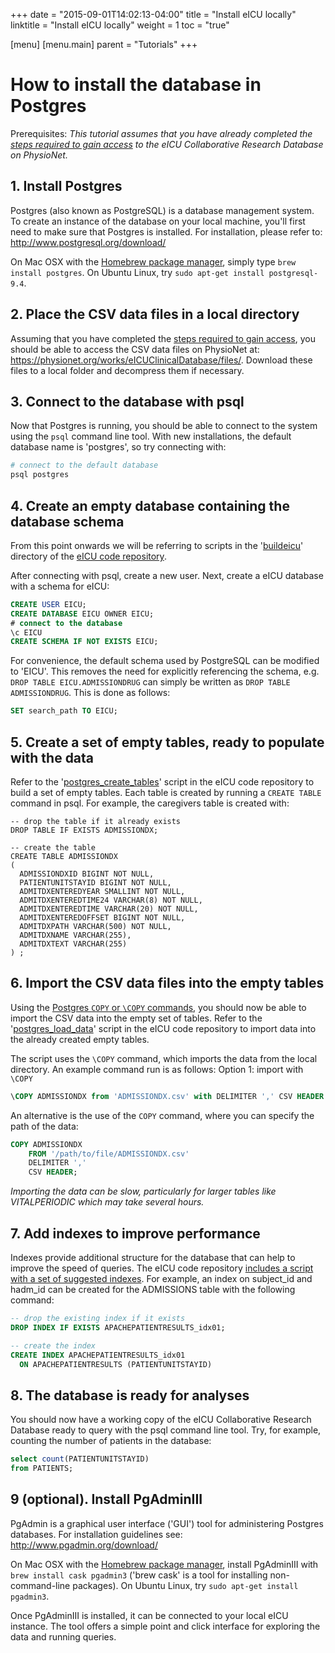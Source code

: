 +++
date = "2015-09-01T14:02:13-04:00"
title = "Install eICU locally"
linktitle = "Install eICU locally"
weight = 1
toc = "true"

[menu]
  [menu.main]
    parent = "Tutorials"
+++

# How to install the database in Postgres 

Prerequisites: *This tutorial assumes that you have already completed the [steps required to gain access](/gettingstarted/access) to the eICU Collaborative Research Database on PhysioNet.*

## 1. Install Postgres

Postgres (also known as PostgreSQL) is a database management system. To create an instance of the database on your local machine, you'll first need to make sure that Postgres is installed. For installation, please refer to: http://www.postgresql.org/download/

On Mac OSX with the [Homebrew package manager](http://brew.sh/), simply type ```brew install postgres```. On Ubuntu Linux, try ```sudo apt-get install postgresql-9.4```.

## 2. Place the CSV data files in a local directory

Assuming that you have completed the [steps required to gain access](/gettingstarted/access), you should be able to access the CSV data files on PhysioNet at: https://physionet.org/works/eICUClinicalDatabase/files/. Download these files to a local folder and decompress them if necessary.

## 3. Connect to the database with psql

Now that Postgres is running, you should be able to connect to the system using the ```psql``` command line tool. With new installations, the default database name is 'postgres', so try connecting with:

``` bash
# connect to the default database
psql postgres
```

## 4. Create an empty database containing the database schema

From this point onwards we will be referring to scripts in the '[buildeicu](https://github.com/MIT-eicu/eicu-code/tree/master/buildeicu)' directory of the [eICU code repository](https://github.com/MIT-eicu/eicu-code/).

After connecting with psql, create a new user. Next, create a eICU database with a schema for eICU:

```sql
CREATE USER EICU;
CREATE DATABASE EICU OWNER EICU;
# connect to the database
\c EICU
CREATE SCHEMA IF NOT EXISTS EICU;
```

For convenience, the default schema used by PostgreSQL can be modified to 'EICU'. This removes the need for explicitly referencing the schema, e.g. `DROP TABLE EICU.ADMISSIONDRUG` can simply be written as `DROP TABLE ADMISSIONDRUG`. This is done as follows:

```sql
SET search_path TO EICU;
```

## 5. Create a set of empty tables, ready to populate with the data

Refer to the '[postgres_create_tables](https://github.com/MIT-eicu/eicu-building/tree/master/postgres/postgres_create_tables.sql)' script in the eICU code repository to build a set of empty tables. Each table is created by running a ```CREATE TABLE``` command in psql. For example, the caregivers table is created with:

``` psql
-- drop the table if it already exists
DROP TABLE IF EXISTS ADMISSIONDX;

-- create the table
CREATE TABLE ADMISSIONDX
(
  ADMISSIONDXID BIGINT NOT NULL,
  PATIENTUNITSTAYID BIGINT NOT NULL,
  ADMITDXENTEREDYEAR SMALLINT NOT NULL,
  ADMITDXENTEREDTIME24 VARCHAR(8) NOT NULL,
  ADMITDXENTEREDTIME VARCHAR(20) NOT NULL,
  ADMITDXENTEREDOFFSET BIGINT NOT NULL,
  ADMITDXPATH VARCHAR(500) NOT NULL,
  ADMITDXNAME VARCHAR(255),
  ADMITDXTEXT VARCHAR(255)
) ;
```

## 6. Import the CSV data files into the empty tables

Using the [Postgres ```COPY``` or ```\COPY``` commands](https://wiki.postgresql.org/wiki/COPY), you should now be able to import the CSV data into the empty set of tables. Refer to the '[postgres_load_data](https://github.com/MIT-eicu/eicu-building/tree/master/postgres/postgres_load_data.sql)' script in the eICU code repository to import data into the already created empty tables.

The script uses the `\COPY` command, which imports the data from the local directory. An example command run is as follows:
Option 1: import with ```\COPY```

``` sql
\COPY ADMISSIONDX from 'ADMISSIONDX.csv' with DELIMITER ',' CSV HEADER
```

An alternative is the use of the `COPY` command, where you can specify the path of the data:

``` sql
COPY ADMISSIONDX
    FROM '/path/to/file/ADMISSIONDX.csv'
    DELIMITER ','
    CSV HEADER;
```

*Importing the data can be slow, particularly for larger tables like VITALPERIODIC which may take several hours.*

## 7. Add indexes to improve performance

Indexes provide additional structure for the database that can help to improve the speed of queries. The eICU code repository [includes a script with a set of suggested indexes](https://github.com/MIT-eicu/eicu-building/tree/master/postgres/postgres_add_indexes.sql). For example, an index on subject_id and hadm_id can be created for the ADMISSIONS table with the following command:

``` sql
-- drop the existing index if it exists
DROP INDEX IF EXISTS APACHEPATIENTRESULTS_idx01;

-- create the index
CREATE INDEX APACHEPATIENTRESULTS_idx01
  ON APACHEPATIENTRESULTS (PATIENTUNITSTAYID)
```

## 8. The database is ready for analyses

You should now have a working copy of the eICU Collaborative Research Database ready to query with the psql command line tool. Try, for example, counting the number of patients in the database:

``` sql
select count(PATIENTUNITSTAYID)
from PATIENTS;
```

## 9 (optional). Install PgAdminIII

PgAdmin is a graphical user interface ('GUI') tool for administering Postgres databases. For installation guidelines see: http://www.pgadmin.org/download/

On Mac OSX with the [Homebrew package manager](http://brew.sh/), install PgAdminIII with ```brew install cask pgadmin3``` ('brew cask' is a tool for installing non-command-line packages). On Ubuntu Linux, try ```sudo apt-get install pgadmin3```.

Once PgAdminIII is installed, it can be connected to your local eICU instance. The tool offers a simple point and click interface for exploring the data and running queries.

<!-- ![PgAdminIII screenshot](/img/tutorial_pgadminIII.png) -->
